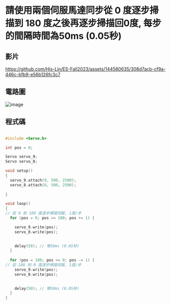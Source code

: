 # 請使用兩個伺服馬達同步從 0 度逐步掃描到 180 度之後再逐步掃描回0度, 每步的間隔時間為50ms (0.05秒)

## 影片

https://github.com/His-Lin/ES-Fall2023/assets/144580635/308d7acb-cf9a-446c-bfb9-e56b126fc3c7

## 電路圖
![image](https://github.com/His-Lin/ES-Fall2023/assets/144580635/9688b8c5-354a-41bc-8e4e-113e0724ed82)

## 程式碼
````C

#include <Servo.h>

int pos = 0;

Servo servo_9;
Servo servo_8;

void setup()
{
  servo_9.attach(9, 500, 2500);
  servo_8.attach(8, 500, 2500);
  
}

void loop()
{
// 從 0 到 180 度逐步掃描伺服, 1度/步
  for (pos = 0; pos <= 180; pos += 1) {

    servo_9.write(pos);
    servo_8.write(pos);
       

    delay(50); // 等50ms (0.05秒)
  }
  
  for (pos = 180; pos >= 0; pos -= 1) {
// 從 180 到 0 度逐步掃描伺服, 1度/步
    servo_9.write(pos);
    servo_8.write(pos);
        

    delay(50); // 等50ms (0.05秒)
  }
}
